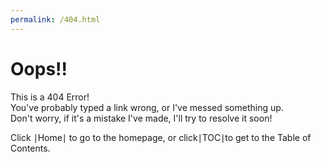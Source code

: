 ```yaml
---
permalink: /404.html
---
```

# Oops!!
This is a 404 Error!  
You've probably typed a link wrong, or I've messed something up.  
Don't worry, if it's a mistake I've made, I'll try to resolve it soon!

Click ∣Home∣ to go to the homepage, or click∣TOC∣to get to the Table of Contents.
